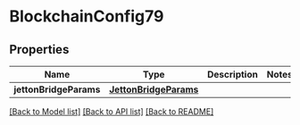 # BlockchainConfig79

## Properties
Name | Type | Description | Notes
------------ | ------------- | ------------- | -------------
**jettonBridgeParams** | [**JettonBridgeParams**](JettonBridgeParams.md) |  | 

[[Back to Model list]](../README.md#documentation-for-models) [[Back to API list]](../README.md#documentation-for-api-endpoints) [[Back to README]](../README.md)


